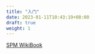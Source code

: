 ```yaml
---
title: "入门"
date: 2023-01-11T10:43:19+08:00
draft: true
weight: 1
---
```




[SPM WikiBook](https://en.wikibooks.org/wiki/SPM)
